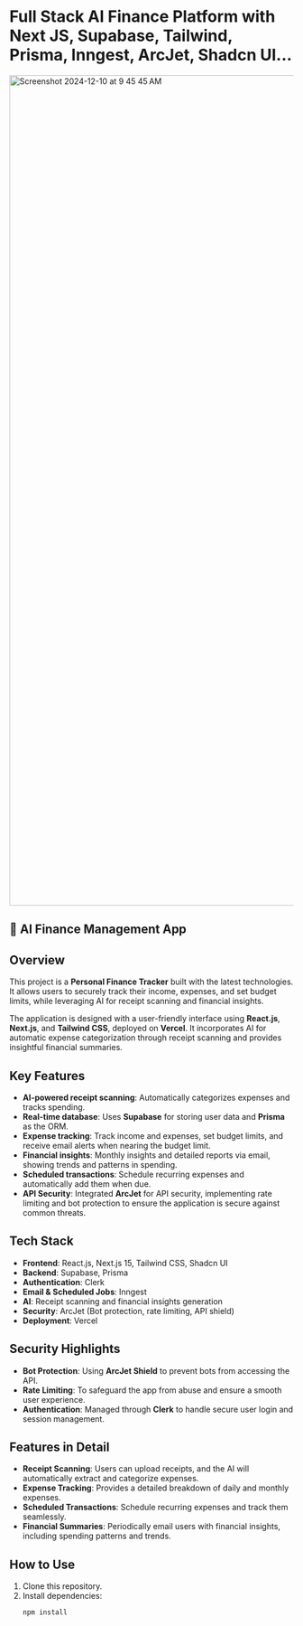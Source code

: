 # Full Stack AI Finance Platform with Next JS, Supabase, Tailwind, Prisma, Inngest, ArcJet, Shadcn UI...

<img width="1470" alt="Screenshot 2024-12-10 at 9 45 45 AM" src="https://github.com/user-attachments/assets/1bc50b85-b421-4122-8ba4-ae68b2b61432">

## 📌 AI Finance Management App

## Overview

This project is a **Personal Finance Tracker** built with the latest technologies. It allows users to securely track their income, expenses, and set budget limits, while leveraging AI for receipt scanning and financial insights.

The application is designed with a user-friendly interface using **React.js**, **Next.js**, and **Tailwind CSS**, deployed on **Vercel**. It incorporates AI for automatic expense categorization through receipt scanning and provides insightful financial summaries.

## Key Features

- **AI-powered receipt scanning**: Automatically categorizes expenses and tracks spending.
- **Real-time database**: Uses **Supabase** for storing user data and **Prisma** as the ORM.
- **Expense tracking**: Track income and expenses, set budget limits, and receive email alerts when nearing the budget limit.
- **Financial insights**: Monthly insights and detailed reports via email, showing trends and patterns in spending.
- **Scheduled transactions**: Schedule recurring expenses and automatically add them when due.
- **API Security**: Integrated **ArcJet** for API security, implementing rate limiting and bot protection to ensure the application is secure against common threats.

## Tech Stack

- **Frontend**: React.js, Next.js 15, Tailwind CSS, Shadcn UI
- **Backend**: Supabase, Prisma
- **Authentication**: Clerk
- **Email & Scheduled Jobs**: Inngest
- **AI**: Receipt scanning and financial insights generation
- **Security**: ArcJet (Bot protection, rate limiting, API shield)
- **Deployment**: Vercel

## Security Highlights

- **Bot Protection**: Using **ArcJet Shield** to prevent bots from accessing the API.
- **Rate Limiting**: To safeguard the app from abuse and ensure a smooth user experience.
- **Authentication**: Managed through **Clerk** to handle secure user login and session management.

## Features in Detail

- **Receipt Scanning**: Users can upload receipts, and the AI will automatically extract and categorize expenses.
- **Expense Tracking**: Provides a detailed breakdown of daily and monthly expenses.
- **Scheduled Transactions**: Schedule recurring expenses and track them seamlessly.
- **Financial Summaries**: Periodically email users with financial insights, including spending patterns and trends.

## How to Use

1. Clone this repository.
2. Install dependencies:
   ```bash
   npm install


